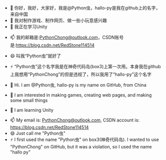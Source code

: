 - 👋 你好，我好，大家好，我是@Python虫，hallo-py是我在github上的名字，来自中国
- 👀 我对制作游戏、制作网页、做一些小玩意感兴趣
- 🌱 我正在学习Unity
<!--- - 💞️ I’m looking to collaborate on ... --->
- 📫 我的邮箱是:PythonChong@outlook.com，CSDN账号是:https://blog.csdn.net/RedStone114514
- 😄 叫我“Python虫”就好了
- ⚡ “Python虫”这个名字我是在神奇代码岛(box3)上第一次用。本身我在github上我想用“PythonChong”的但是违规了，所以我用了“hallo-py”这个名字


-  👋  Hi. I am @Python虫, hallo-py is my name on GitHub, from China
-  👀  I am interested in making games, creating web pages, and making some small things
-  🌱  I am learning Unity
<!--- -  💞 ️ I’m looking to collaborate on ... --->
-  📫  My email is: PythonChong@outlook.com, CSDN account is: https://blog.csdn.net/RedStone114514
-  😄  Just call me "Python虫"
-  ⚡  I first used the name "Python虫" on box3(神奇代码岛). I wanted to use "PythonChong" on GitHub, but it was a violation, so I used the name "hallo py"

<!---
hallo-py/hallo-py is a ✨ special ✨ repository because its `README.md` (this file) appears on your GitHub profile.
You can click the Preview link to take a look at your changes.
--->
